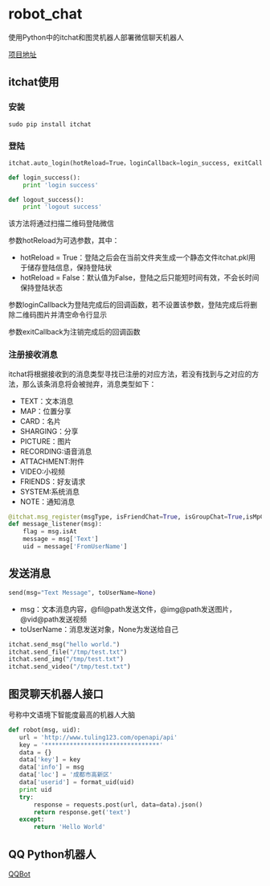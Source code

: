 # robot_chat
使用Python中的itchat和图灵机器人部署微信聊天机器人

[项目地址](https://itchat.readthedocs.io/zh/latest/)

## itchat使用

### 安装

```
sudo pip install itchat
```

### 登陆

```python
itchat.auto_login(hotReload=True，loginCallback=login_success, exitCallback=logout_success)

def login_success():
    print 'login success'

def logout_success():
    print 'logout success'
```

该方法将通过扫描二维码登陆微信

参数hotReload为可选参数，其中：

- hotReload = True：登陆之后会在当前文件夹生成一个静态文件itchat.pkl用于储存登陆信息，保持登陆状
- hotReload = False：默认值为False，登陆之后只能短时间有效，不会长时间保持登陆状态

参数loginCallback为登陆完成后的回调函数，若不设置该参数，登陆完成后将删除二维码图片并清空命令行显示

参数exitCallback为注销完成后的回调函数

### 注册接收消息

itchat将根据接收到的消息类型寻找已注册的对应方法，若没有找到与之对应的方法，那么该条消息将会被抛弃，消息类型如下：

- TEXT：文本消息
- MAP：位置分享
- CARD：名片
- SHARGING：分享
- PICTURE：图片
- RECORDING:语音消息
- ATTACHMENT:附件
- VIDEO:小视频
- FRIENDS：好友请求
- SYSTEM:系统消息
- NOTE：通知消息

```python
@itchat.msg_register(msgType, isFriendChat=True, isGroupChat=True,isMpChat=True)
def message_listener(msg):
    flag = msg.isAt
    message = msg['Text']
    uid = message['FromUserName']
```

## 发送消息

```python
send(msg="Text Message", toUserName=None)
```

- msg：文本消息内容，@fil@path发送文件，@img@path发送图片，@vid@path发送视频
- toUserName：消息发送对象，None为发送给自己

```python
itchat.send_msg("hello world.")
itchat.send_file("/tmp/test.txt")
itchat.send_img("/tmp/test.txt")
itchat.send_video("/tmp/test.txt")
```

## 图灵聊天机器人接口

号称中文语境下智能度最高的机器人大脑

 ```python
 def robot(msg, uid):
    url = 'http://www.tuling123.com/openapi/api'
    key = '********************************'
    data = {}
    data['key'] = key
    data['info'] = msg
    data['loc'] = '成都市高新区'
    data['userid'] = format_uid(uid)
    print uid
    try:
        response = requests.post(url, data=data).json()
        return response.get('text')
    except:
        return 'Hello World'
```

## QQ Python机器人

[QQBot](https://github.com/pandolia/qqbot/)
